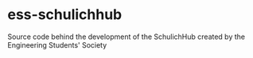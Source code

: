 # ess-schulichhub

Source code behind the development of the SchulichHub created by the Engineering Students' Society

